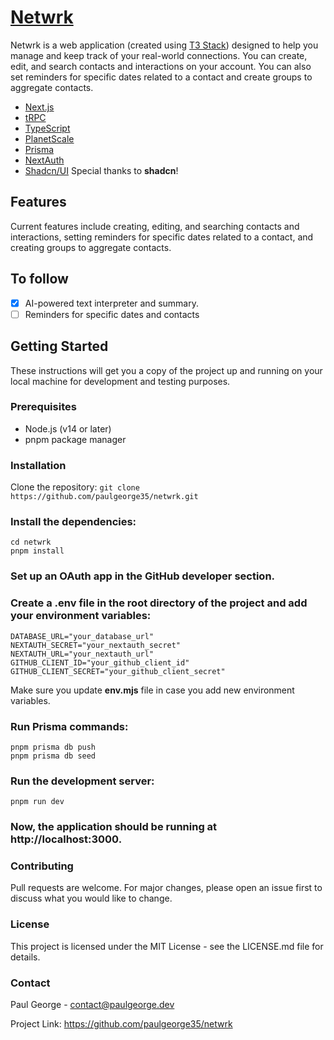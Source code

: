 # [Netwrk](https://netwrk.paulgeorge.dev)

Netwrk is a web application (created using [T3 Stack](https://create.t3.gg/)) designed to help you manage and keep track of your real-world connections. You can create, edit, and search contacts and interactions on your account. You can also set reminders for specific dates related to a contact and create groups to aggregate contacts.

- [Next.js](https://nextjs.org)
- [tRPC](https://trpc.io/)
- [TypeScript](https://www.typescriptlang.org/)
- [PlanetScale](https://planetscale.com/)
- [Prisma](https://www.prisma.io/)
- [NextAuth](https://next-auth.js.org/)
- [Shadcn/UI](https://ui.shadcn.com/) Special thanks to **shadcn**!

## Features

Current features include creating, editing, and searching contacts and interactions, setting reminders for specific dates related to a contact, and creating groups to aggregate contacts.

## To follow

- [x] AI-powered text interpreter and summary.
- [ ] Reminders for specific dates and contacts

## Getting Started

These instructions will get you a copy of the project up and running on your local machine for development and testing purposes.

### Prerequisites

- Node.js (v14 or later)
- pnpm package manager

### Installation

Clone the repository:
`git clone https://github.com/paulgeorge35/netwrk.git`

### Install the dependencies:

```
cd netwrk
pnpm install
```

### Set up an OAuth app in the GitHub developer section.

### Create a .env file in the root directory of the project and add your environment variables:

```
DATABASE_URL="your_database_url"
NEXTAUTH_SECRET="your_nextauth_secret"
NEXTAUTH_URL="your_nextauth_url"
GITHUB_CLIENT_ID="your_github_client_id"
GITHUB_CLIENT_SECRET="your_github_client_secret"
```

Make sure you update **env.mjs** file in case you add new environment variables.

### Run Prisma commands:

```
pnpm prisma db push
pnpm prisma db seed
```

### Run the development server:

```
pnpm run dev
```

### Now, the application should be running at http://localhost:3000.

### Contributing

Pull requests are welcome. For major changes, please open an issue first to discuss what you would like to change.

### License

This project is licensed under the MIT License - see the LICENSE.md file for details.

### Contact

Paul George - contact@paulgeorge.dev

Project Link: https://github.com/paulgeorge35/netwrk
